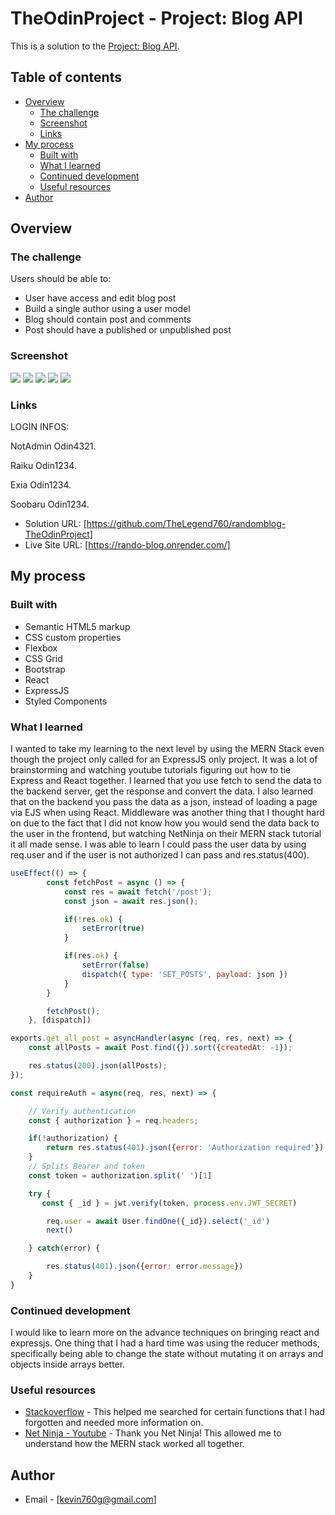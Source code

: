# TheOdinProject - Project: Blog API

This is a solution to the [Project: Blog API](https://www.theodinproject.com/lessons/nodejs-blog-api). 

## Table of contents

- [Overview](#overview)
  - [The challenge](#the-challenge)
  - [Screenshot](#screenshot)
  - [Links](#links)
- [My process](#my-process)
  - [Built with](#built-with)
  - [What I learned](#what-i-learned)
  - [Continued development](#continued-development)
  - [Useful resources](#useful-resources)
- [Author](#author)



## Overview

### The challenge

Users should be able to:

- User have access and edit blog post
- Build a single author using a user model
- Blog should contain post and comments
- Post should have a published or unpublished post


### Screenshot

![](./screnshots/adminview.JPG)
![](./screnshots/basicuser.JPG)
![](./screnshots/addpost.JPG)
![](./screnshots/draft.JPG)
![](./screnshots/edit.JPG)


### Links

LOGIN INFOS:

NotAdmin
Odin4321.

Raiku
Odin1234.

Exia
Odin1234.

Soobaru
Odin1234.

- Solution URL: [https://github.com/TheLegend760/randomblog-TheOdinProject]
- Live Site URL: [https://rando-blog.onrender.com/]

## My process

### Built with

- Semantic HTML5 markup
- CSS custom properties
- Flexbox
- CSS Grid
- Bootstrap
- React
- ExpressJS
- Styled Components



### What I learned

I wanted to take my learning to the next level by using the MERN Stack even though the project only called for an ExpressJS only project. It was
a lot of brainstorming and watching youtube tutorials figuring out how to tie Express and React together. I learned that you use fetch to send the data to
the backend server, get the response and convert the data. I also learned that on the backend you pass the data as a json, instead of loading a page via EJS when using
React. Middleware was another thing that I thought hard on due to the fact that I did not know how you would send the data back to the user in the frontend, but
watching NetNinja on their MERN stack tutorial it all made sense. I was able to learn I could pass the user data by using req.user and if the user is not authorized
I can pass and res.status(400). 


```js
useEffect(() => {
        const fetchPost = async () => {
            const res = await fetch('/post');
            const json = await res.json();

            if(!res.ok) {
                setError(true)
            }

            if(res.ok) {
                setError(false)
                dispatch({ type: 'SET_POSTS', payload: json })
            }  
        }

        fetchPost();
    }, [dispatch])

exports.get_all_post = asyncHandler(async (req, res, next) => {
    const allPosts = await Post.find({}).sort({createdAt: -1});

    res.status(200).json(allPosts);
});

const requireAuth = async(req, res, next) => {

    // Verify authentication
    const { authorization } = req.headers;

    if(!authorization) {
        return res.status(401).json({error: 'Authorization required'})
    }
    // Splits Bearer and token
    const token = authorization.split(' ')[1]

    try {
       const { _id } = jwt.verify(token, process.env.JWT_SECRET)

        req.user = await User.findOne({_id}).select('_id')
        next()

    } catch(error) {

        res.status(401).json({error: error.message})
    }
}

```


### Continued development

I would like to learn more on the advance techniques on bringing react and expressjs. One thing that I had a hard time was using the reducer methods, specifically
being able to change the state without mutating it on arrays and objects inside arrays better. 


### Useful resources

- [Stackoverflow](https://www.stackoverflow.com) - This helped me searched for certain functions that I had forgotten and needed more information on. 
- [Net Ninja - Youtube](https://www.youtube.com/watch?v=98BzS5Oz5E4&list=PL4cUxeGkcC9iJ_KkrkBZWZRHVwnzLIoUE) - Thank you Net Ninja! This allowed me to understand how the MERN stack worked all together. 


## Author

- Email - [kevin760g@gmail.com]


